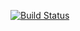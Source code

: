 [![Build Status](https://travis-ci.org/albeeralkhawri/Albeer.Cars.Sale.svg?branch=master)](https://travis-ci.org/albeeralkhawri/Albeer.Cars.Sale)